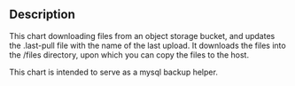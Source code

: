 ## Description
This chart downloading files from an object storage bucket, and updates the .last-pull file with the name of the last 
upload. It downloads the files into the /files directory, upon which you can copy the files to the host.

This chart is intended to serve as a mysql backup helper.